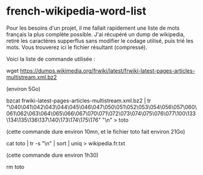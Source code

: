 # french-wikipedia-word-list

Pour les besoins d'un projet, il me fallait rapidement une liste de mots français la plus complète possible. J'ai récupéré un dump de wikipedia, retiré les  caractères supperflus sans modifier le codage utilisé, puis trié les mots.
Vous trouverez ici le fichier résultant (compressé).

Voici la liste de commande utilisée :

wget https://dumps.wikimedia.org/frwiki/latest/frwiki-latest-pages-articles-multistream.xml.bz2

(environ 5Go)

bzcat frwiki-latest-pages-articles-multistream.xml.bz2 | tr "\040\041\042\043\044\045\046\047\050\051\052\053\054\056\057\060\061\062\063\064\065\066\067\070\071\072\073\074\075\076\077\100\133\134\135\136\137\140\173\174\175\176" "\n" > toto

(cette commande dure environ 10mn, et le fichier toto fait environ 21Go)

cat toto | tr -s "\n" | sort | uniq > wikipedia.fr.txt

(cette commande dure environ 1h30)

rm toto



